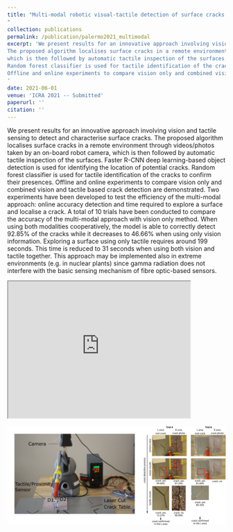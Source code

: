 ```yaml
---
title: "Multi-modal robotic visual-tactile detection of surface cracks
"
collection: publications
permalink: /publication/palermo2021_multimodal
excerpt: 'We present results for an innovative approach involving vision and tactile sensing to detect and characterise surface cracks.
The proposed algorithm localises surface cracks in a remote environment through videos/photos taken by an on-board robot camera, 
which is then followed by automatic tactile inspection of the surfaces. Faster R-CNN deep learning-based object detection is used for identifying the location of potential cracks. 
Random forest classifier is used for tactile identification of the cracks to confirm their presences. 
Offline and online experiments to compare vision only and combined vision and tactile based crack detection are demonstrated. 
'
date: 2021-06-01
venue: 'ICRA 2021 -- Submitted'
paperurl: ''
citation: ''
---
```

We present results for an innovative approach involving vision and tactile sensing to detect and characterise surface cracks.
The proposed algorithm localises surface cracks in a remote environment through videos/photos taken by an on-board robot camera, 
which is then followed by automatic tactile inspection of the surfaces. Faster R-CNN deep learning-based object detection is used for identifying the location of potential cracks. 
Random forest classifier is used for tactile identification of the cracks to confirm their presences. 
Offline and online experiments to compare vision only and combined vision and tactile based crack detection are demonstrated. 
Two experiments have been developed to test the efficiency of the multi-modal approach: online accuracy detection and time required to explore a surface and localise a crack. 
A total of 10 trials have been conducted to compare the accuracy of the multi-modal approach with vision only method. 
When using both modalities cooperatively, the model is able to correctly detect 92.85% of the cracks while it decreases to 46.66% when using only vision information. 
Exploring a surface using only tactile requires around 199 seconds. 
This time is reduced to 31 seconds when using both vision and tactile together. 
This approach may be implemented also in extreme environments (e.g. in nuclear plants) since gamma radiation does not interfere with the basic sensing mechanism of fibre optic-based sensors.



<iframe width="420" height="315"
src="https://www.youtube.com/embed/UEqlDOTNtKc">
</iframe>

![multimodal Image](https://github.com/francescapalermo/francescapalermo.github.io/blob/master/_publications/crack_detection_multimodal.png?raw=true)
